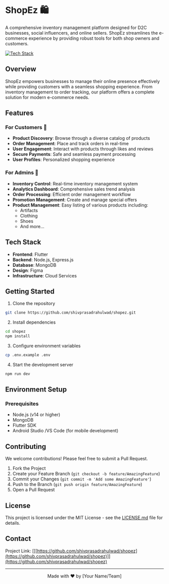 # ShopEz 🛍️

A comprehensive inventory management platform designed for D2C businesses, social influencers, and online sellers. ShopEz streamlines the e-commerce experience by providing robust tools for both shop owners and customers.

[![Tech Stack](https://img.shields.io/badge/Tech%20Stack-Flutter%20%7C%20MongoDB%20%7C%20Express.js%20%7C%20Node.js-blue)](#tech-stack)

## Overview

ShopEz empowers businesses to manage their online presence effectively while providing customers with a seamless shopping experience. From inventory management to order tracking, our platform offers a complete solution for modern e-commerce needs.

## Features

### For Customers 👥
- **Product Discovery**: Browse through a diverse catalog of products
- **Order Management**: Place and track orders in real-time
- **User Engagement**: Interact with products through likes and reviews
- **Secure Payments**: Safe and seamless payment processing
- **User Profiles**: Personalized shopping experience

### For Admins 💼
- **Inventory Control**: Real-time inventory management system
- **Analytics Dashboard**: Comprehensive sales trend analysis
- **Order Processing**: Efficient order management workflow
- **Promotion Management**: Create and manage special offers
- **Product Management**: Easy listing of various products including:
  - Artifacts
  - Clothing
  - Shoes
  - And more...

## Tech Stack

- **Frontend**: Flutter
- **Backend**: Node.js, Express.js
- **Database**: MongoDB
- **Design**: Figma
- **Infrastructure**: Cloud Services

## Getting Started

1. Clone the repository
```bash
git clone https://github.com/shivprasadrahulwad/shopez.git
```

2. Install dependencies
```bash
cd shopez
npm install
```

3. Configure environment variables
```bash
cp .env.example .env
```

4. Start the development server
```bash
npm run dev
```

## Environment Setup

### Prerequisites
- Node.js (v14 or higher)
- MongoDB
- Flutter SDK
- Android Studio /VS Code (for mobile development)

## Contributing

We welcome contributions! Please feel free to submit a Pull Request.

1. Fork the Project
2. Create your Feature Branch (`git checkout -b feature/AmazingFeature`)
3. Commit your Changes (`git commit -m 'Add some AmazingFeature'`)
4. Push to the Branch (`git push origin feature/AmazingFeature`)
5. Open a Pull Request

## License

This project is licensed under the MIT License - see the [LICENSE.md](LICENSE.md) file for details.

## Contact

Project Link: [[[https://github.com/shivprasadrahulwad/shopez](https://github.com/shivprasadrahulwad/shopez)]](https://github.com/shivprasadrahulwad/shopez)

---

<div align="center">
Made with ❤️ by [Your Name/Team]
</div>
